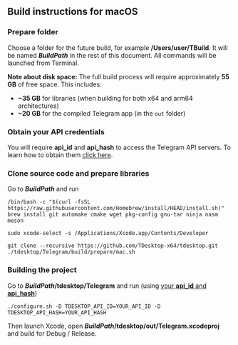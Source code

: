 ## Build instructions for macOS

### Prepare folder

Choose a folder for the future build, for example **/Users/user/TBuild**. It will be named ***BuildPath*** in the rest of this document. All commands will be launched from Terminal.

**Note about disk space:** The full build process will require approximately **55 GB** of free space. This includes:
- **~35 GB** for libraries (when building for both x64 and arm64 architectures)
- **~20 GB** for the compiled Telegram app (in the `out` folder)

### Obtain your API credentials

You will require **api_id** and **api_hash** to access the Telegram API servers. To learn how to obtain them [click here][api_credentials].

### Clone source code and prepare libraries

Go to ***BuildPath*** and run

    /bin/bash -c "$(curl -fsSL https://raw.githubusercontent.com/Homebrew/install/HEAD/install.sh)"
    brew install git automake cmake wget pkg-config gnu-tar ninja nasm meson

    sudo xcode-select -s /Applications/Xcode.app/Contents/Developer

    git clone --recursive https://github.com/TDesktop-x64/tdesktop.git
    ./tdesktop/Telegram/build/prepare/mac.sh

### Building the project

Go to ***BuildPath*/tdesktop/Telegram** and run (using [your **api_id** and **api_hash**](#obtain-your-api-credentials))

    ./configure.sh -D TDESKTOP_API_ID=YOUR_API_ID -D TDESKTOP_API_HASH=YOUR_API_HASH

Then launch Xcode, open ***BuildPath*/tdesktop/out/Telegram.xcodeproj** and build for Debug / Release.

[api_credentials]: api_credentials.md
